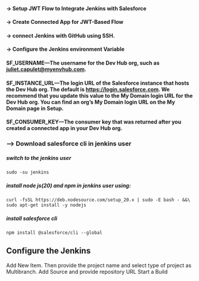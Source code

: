 #### -> Setup JWT Flow to Integrate Jenkins with Salesforce
#### -> Create Connected App for JWT-Based Flow
#### -> connect Jenkins with GitHub using SSH.
#### -> Configure the Jenkins environment Variable
#### SF_USERNAME—The username for the Dev Hub org, such as juliet.capulet@myenvhub.com.
#### SF_INSTANCE_URL—The login URL of the Salesforce instance that hosts the Dev Hub org. The default is https://login.salesforce.com. We recommend that you update this value to the My Domain login URL for the Dev Hub org. You can find an org’s My Domain login URL on the My Domain page in Setup.
#### SF_CONSUMER_KEY—The consumer key that was returned after you created a connected app in your Dev Hub org.

### --> Download salesforce cli in jenkins user
##### switch to the jenkins user
    sudo -su jenkins
##### install node js(20) and npm in jenkins user using:
    curl -fsSL https://deb.nodesource.com/setup_20.x | sudo -E bash - &&\
    sudo apt-get install -y nodejs
##### install salesforce cli
    npm install @salesforce/cli --global

## Configure the Jenkins
Add New Item. Then provide the project name and select type of project as Multibranch.
Add Source and provide repository URL
Start a Build

